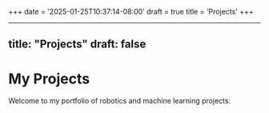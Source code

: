 +++
date = '2025-01-25T10:37:14-08:00'
draft = true
title = 'Projects'
+++

---
title: "Projects"
draft: false
---

# My Projects

Welcome to my portfolio of robotics and machine learning projects.

